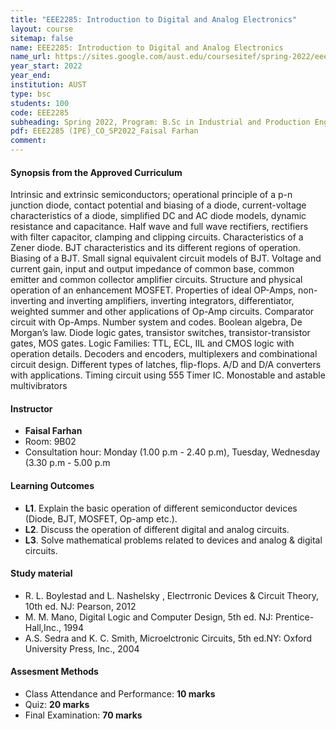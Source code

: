 ```yaml
---
title: "EEE2285: Introduction to Digital and Analog Electronics"
layout: course
sitemap: false
name: EEE2285: Introduction to Digital and Analog Electronics
name_url: https://sites.google.com/aust.edu/coursesitef/spring-2022/eee-2285-ipe?fbclid=IwAR3wbR3Mvs3J5L4FqHctixnOTFFY1Ff7XWR8se5eWTxDtI9q8GanyKCgJZU
year_start: 2022
year_end: 
institution: AUST
type: bsc
students: 100
code: EEE2285
subheading: Spring 2022, Program: B.Sc in Industrial and Production Engineering (IPE)
pdf: EEE2285 (IPE)_CO_SP2022_Faisal Farhan
comment: 
---
```

#### Synopsis from the Approved Curriculum
Intrinsic and extrinsic semiconductors; operational principle of a p-n junction diode, contact potential and biasing of a diode, current-voltage characteristics of a diode, simplified DC and AC diode models, dynamic resistance and capacitance. Half wave and full wave rectifiers, rectifiers with filter capacitor, clamping and clipping circuits. Characteristics of a Zener diode. BJT characteristics and its different regions of operation. Biasing of a BJT. Small signal equivalent circuit models of BJT. Voltage and current gain, input and output impedance of common base, common emitter and common collector amplifier circuits. Structure and physical operation of an enhancement MOSFET. Properties of ideal OP-Amps, non-inverting and inverting amplifiers, inverting integrators, differentiator, weighted summer and other applications of Op-Amp circuits. Comparator circuit with Op-Amps. Number system and codes. Boolean algebra, De Morgan’s law. Diode logic gates, transistor switches, transistor-transistor gates, MOS gates. Logic Families: TTL, ECL, IIL and CMOS logic with operation details. Decoders and encoders, multiplexers and combinational circuit design. Different types of latches, flip-flops. A/D and D/A converters with applications. Timing circuit using 555 Timer IC. Monostable and astable multivibrators

#### Instructor
- <b>Faisal Farhan</b>
- Room: 9B02
- Consultation hour: Monday (1.00 p.m - 2.40 p.m), Tuesday, Wednesday  (3.30 p.m - 5.00 p.m

#### Learning Outcomes
- **L1**. Explain the basic operation of different semiconductor devices (Diode, BJT, MOSFET, Op-amp etc.).
- **L2**. Discuss the operation of different digital and analog circuits.
- **L3**. Solve mathematical problems related to devices and analog & digital circuits.

#### Study material
- R. L.  Boylestad and L. Nashelsky , Electrronic Devices & Circuit Theory, 10th ed. NJ: Pearson, 2012
- M. M. Mano, Digital Logic and Computer Design, 5th ed. NJ: Prentice-Hall,Inc., 1994
- A.S. Sedra and K. C. Smith, Microelctronic Circuits, 5th ed.NY: Oxford University Press, Inc., 2004

#### Assesment Methods
- Class Attendance and Performance: **10 marks**
- Quiz: **20 marks**
- Final Examination: **70 marks**
